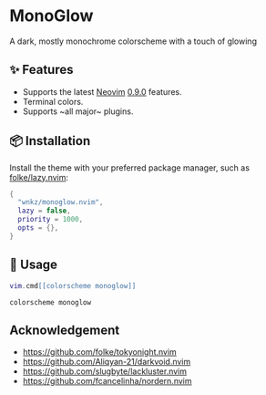 # MonoGlow

A dark, mostly monochrome colorscheme with a touch of glowing

## ✨ Features

- Supports the latest [Neovim](https://github.com/neovim/neovim)
  [0.9.0](https://github.com/neovim/neovim/releases/tag/v0.9.0) features.
- Terminal colors.
- Supports ~all major~ plugins.

## 📦 Installation

Install the theme with your preferred package manager, such as
[folke/lazy.nvim](https://github.com/folke/lazy.nvim):

```lua
{
  "wnkz/monoglow.nvim",
  lazy = false,
  priority = 1000,
  opts = {},
}
```

## 🚀 Usage

```lua
vim.cmd[[colorscheme monoglow]]
```

```vim
colorscheme monoglow
```

## Acknowledgement

- https://github.com/folke/tokyonight.nvim
- https://github.com/Aliqyan-21/darkvoid.nvim
- https://github.com/slugbyte/lackluster.nvim
- https://github.com/fcancelinha/nordern.nvim
